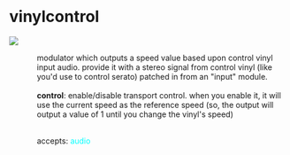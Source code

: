 
<a name=vinylcontrol></a><br>
# <b>vinylcontrol</b>
<img src="https://www.bespokesynth.com/docs/screenshots/vinylcontrol.png"><br>
<div style="display:inline-block;margin-left:50px;">
modulator which outputs a speed value based upon control vinyl input audio. provide it with a stereo signal from control vinyl (like you'd use to control serato) patched in from an "input" module.<br/><br/>
<b>control</b>: enable/disable transport control. when you enable it, it will use the current speed as the reference speed (so, the output will output a value of 1 until you change the vinyl's speed)<br>

<br>accepts: <font color=cyan>audio</font> <br></div>
